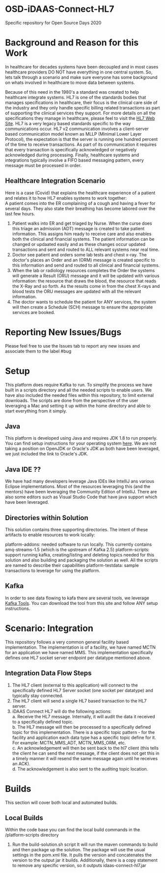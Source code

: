 # OSD-iDAAS-Connect-HL7
Specific repository for Open Source Days 2020

# Background and Reason for this Work
In healthcare for decades systems have been decoupled and in most cases healthcare providers DO NOT have everything in one central system. So, lets talk through a scenario and make sure everyone has some background on whats involved in healthcare to move data between systems. <br/>

Because of this need in the 1980's a standard was created to help healthcare integrate systems. HL7 is one of the standards bodies that manages specifications in healthcare, their focus is the clinical care side of the industry and they only handle specific billing related transactions as part of supporting the clinical services they support. For more details on all the specifications they manage in healthcare, please feel to visit the <a href="https://www.kafkatool.com/" target="_blank">HL7 Web Site</a>. HL7 is a very legacy based standards specific to the way communications occur. HL7 v2 communication involves a client-server based communication model known as MLLP (Minimal Lower Layer Protocol), the expectation is that the server is running one hundred percent of the time to receive transactions. As part of its communication it requires that every transaction is specifically acknowledged or negatively acknowledged during processing. Finally, healthcare systems and integrations typically involve a FIFO based messaging pattern, every message must be processed in order.

## Healthcare Integration Scenario
Here is a case (Covid) that explains the healthcare experience of a patient and relates it to how HL7 enables systems to work together:<br/>
A patient comes into the ER complaining of a cough and having a fever for several days. They also state their breathing has become labored over the last few hours. <br/> 
1. Patient walks into ER and get triaged by Nurse. When the curse does this triage an admission (ADT) message is created to take patient information. This assigns him ready to receive care and also enables both the clinical and financial systems. The patient information can be changed or updaated easily and as these changes occur updated transactions and sent and routed to ALL relevant systems near real time. <br/>
2. Doctor see patient and orders some lab tests and chest x-ray. The doctor's places an Order and an (ORM) message is created specific to this information and send and routed to all clinical and financial systems.<br/>
3. When the lab or radiology resources completes the Order the systems will generate a Result (ORU) message and it will be updated with various information: the resource that draws the blood, the resource that reads the X-Ray and so forth. As the results come in from the chest X-rays and blood tests the ORU messages are updated with all the relevant information.
4. The doctor wants to schedule the patient for ANY services, the system will then create a Schedule (SCH) message to ensure the appropriate services are booked.

# Reporting New Issues/Bugs
Please feel free to use the Issues tab to report any new issues and associate them to the label #bug

# Setup
This platform does require Kafka to run. To simplify the process we have built in a scripts directory and all the needed scripts to enable users. We have also included the needed files within this repository, to limit external downloads. The scripts are done from the perspective of the user leveraging a Mac and setting it up within the home directory and able to start everything from it simply. 

## Java
This platform is developed using Java and requires JDK 1.8 to run properly. You can find setup instructions for your operating system <a href="https://docs.oracle.com/javase/8/docs/technotes/guides/install/install_overview.html" target="_blank">here</a>. We are not taking a position on OpenJDK or Oracle's JDK as both have been leveraged, we just included the link to Oracle's JDK.

## Java IDE ??
We have had many developers leverage Java IDEs like IntelliJ ans various Eclipse implementations. Most of the resources leveraging this (and the mentors) have been leveraging the Community Edition of IntelliJ. There are also some editors such as Visual Studio Code that have java support which have been leveraged. 

## Directories within Solution
This solution contains three supporting directories. The intent of these artifacts to enable resources to work locally: 

platform-addons: needed software to run locally. This currently contains amq-streams-1.5 (which is the upstream of Kafka 2.5)
platform-scripts: support running kafka, creating/listing and deleting topics needed for this solution and also building and packaging the solution as well. All the scripts are named to describe their capabilities 
platform-testdata: sample transactions to leverage for using the platform.

## Kafka 
In order to see data flowing to kafa there are several tools, we leverage <a href="https://www.kafkatool.com/" target="_blank">Kafka Tools</a>. You can download the tool from this site and follow ANY setup instructions.

# Scenario: Integration 
This repository follows a very common general facility based implementation. The implementation
is of a facility, we have named MCTN for an application we have named MMS. This implementation 
specifically defines one HL7 socket server endpoint per datatype mentioned above.

## Integration Data Flow Steps
 
1. The HL7 client (external to this application) will connect to the specifically defined HL7
Server socket (one socket per datatype) and typically stay connected.
2. The HL7 client will send a single HL7 based transaction to the HL7 server.
3. iDAAS Connect HL7 will do the following actions:<br/>
    a. Receive the HL7 message. Internally, it will audit the data it received to 
    a specifically defined topic.<br/>
    b. The HL7 message will then be processed to a specifically defined topic for this implementation. There is a 
    specific topic pattern -  for the facility and application each data type has a specific topic define for it.
    For example: MCTN_MMS_ADT, MCTN_MMS_ORM, etc. <br/>
    c. An acknowledgement will then be sent back to the hl7 client (this tells the client he can send the next message,
    if the client does not get this in a timely manner it will resend the same message again until he receives an ACK).<br/>
    d. The acknowledgement is also sent to the auditing topic location.<br/>
    
# Builds
This section will cover both local and automated builds.

## Local Builds
Within the code base you can find the local build commands in the /platform-scripts directory
1.  Run the build-solution.sh script
It will run the maven commands to build and then package up the solution. The package will use the usual settings
in the pom.xml file. It pulls the version and concatenates the version to the output jar it builds.
Additionally, there is a copy statement to remove any specific version, so it outputs idaas-connect-hl7.jar
